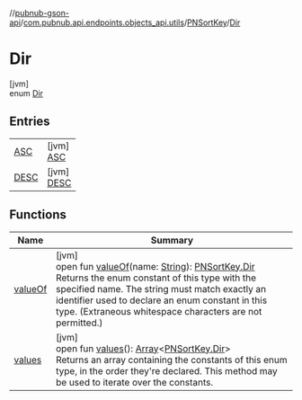 //[pubnub-gson-api](../../../../index.md)/[com.pubnub.api.endpoints.objects_api.utils](../../index.md)/[PNSortKey](../index.md)/[Dir](index.md)

# Dir

[jvm]\
enum [Dir](index.md)

## Entries

| | |
|---|---|
| [ASC](-a-s-c/index.md) | [jvm]<br>[ASC](-a-s-c/index.md) |
| [DESC](-d-e-s-c/index.md) | [jvm]<br>[DESC](-d-e-s-c/index.md) |

## Functions

| Name | Summary |
|---|---|
| [valueOf](value-of.md) | [jvm]<br>open fun [valueOf](value-of.md)(name: [String](https://docs.oracle.com/javase/8/docs/api/java/lang/String.html)): [PNSortKey.Dir](index.md)<br>Returns the enum constant of this type with the specified name. The string must match exactly an identifier used to declare an enum constant in this type. (Extraneous whitespace characters are not permitted.) |
| [values](values.md) | [jvm]<br>open fun [values](values.md)(): [Array](https://kotlinlang.org/api/latest/jvm/stdlib/kotlin/-array/index.html)&lt;[PNSortKey.Dir](index.md)&gt;<br>Returns an array containing the constants of this enum type, in the order they're declared. This method may be used to iterate over the constants. |
